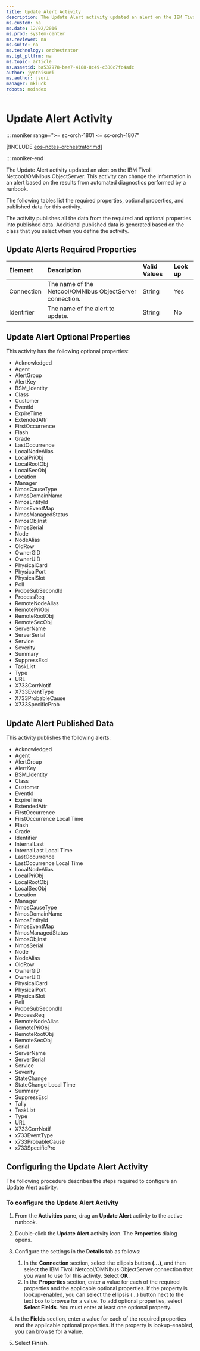 ```yaml
---
title: Update Alert Activity
description: The Update Alert activity updated an alert on the IBM Tivoli Netcool/OMNIbus ObjectServer.
ms.custom: na
ms.date: 12/02/2016
ms.prod: system-center
ms.reviewer: na
ms.suite: na
ms.technology: orchestrator
ms.tgt_pltfrm: na
ms.topic: article
ms.assetid: ba537978-bae7-4188-8c49-c380c7fc4adc
author: jyothisuri
ms.author: jsuri
manager: mkluck
robots: noindex
---
```

# Update Alert Activity

::: moniker range=">= sc-orch-1801 <= sc-orch-1807"

[!INCLUDE [eos-notes-orchestrator.md](../includes/eos-notes-orchestrator.md)]

::: moniker-end

The Update Alert activity updated an alert on the IBM Tivoli Netcool/OMNIbus ObjectServer. This activity can change the information in an alert based on the results from automated diagnostics performed by a runbook.

The following tables list the required properties, optional properties, and published data for this activity.

The activity publishes all the data from the required and optional properties into published data. Additional published data is generated based on the class that you select when you define the activity.

## Update Alerts Required Properties

| Element   | Description   | Valid Values | Look up |
|:---|:---|:---|:---|
| Connection | The name of the Netcool/OMNIbus ObjectServer connection. | String   | Yes   |
| Identifier | The name of the alert to update.   | String   | No   |

## Update Alert Optional Properties

This activity has the following optional properties:
- Acknowledged
- Agent
- AlertGroup
- AlertKey
- BSM\_Identity
- Class
- Customer
- EventId
- ExpireTime
- ExtendedAttr
- FirstOccurrence
- Flash
- Grade
- LastOccurrence
- LocalNodeAlias
- LocalPriObj
- LocalRootObj
- LocalSecObj
- Location
- Manager
- NmosCauseType
- NmosDomainName
- NmosEntityId
- NmosEventMap
- NmosManagedStatus
- NmosObjInst
- NmosSerial
- Node
- NodeAlias
- OldRow
- OwnerGID
- OwnerUID
- PhysicalCard
- PhysicalPort
- PhysicalSlot
- Poll
- ProbeSubSecondId
- ProcessReq
- RemoteNodeAlias
- RemotePriObj
- RemoteRootObj
- RemoteSecObj
- ServerName
- ServerSerial
- Service
- Severity
- Summary
- SuppressEscl
- TaskList
- Type
- URL
- X733CorrNotif
- X733EventType
- X733ProbableCause
- X733SpecificProb

## Update Alert Published Data

This activity publishes the following alerts:
- Acknowledged
- Agent
- AlertGroup
- AlertKey
- BSM\_Identity
- Class
- Customer
- EventId
- ExpireTime
- ExtendedAttr
- FirstOccurrence
- FirstOccurrence Local Time
- Flash
- Grade
- Identifier
- InternalLast
- InternalLast Local Time
- LastOccurrence
- LastOccurrence Local Time
- LocalNodeAlias
- LocalPriObj
- LocalRootObj
- LocalSecObj
- Location
- Manager
- NmosCauseType
- NmosDomainName
- NmosEntityId
- NmosEventMap
- NmosManagedStatus
- NmosObjInst
- NmosSerial
- Node
- NodeAlias
- OldRow
- OwnerGID
- OwnerUID
- PhysicalCard
- PhysicalPort
- PhysicalSlot
- Poll
- ProbeSubSecondId
- ProcessReq
- RemoteNodeAlias
- RemotePriObj
- RemoteRootObj
- RemoteSecObj
- Serial
- ServerName
- ServerSerial
- Service
- Severity
- StateChange
- StateChange Local Time
- Summary
- SuppressEscl
- Tally
- TaskList
- Type
- URL
- X733CorrNotif
- x733EventType
- x733ProbableCause
- x733SpecificPro

## Configuring the Update Alert Activity

The following procedure describes the steps required to configure an Update Alert activity.

### To configure the Update Alert Activity

1.  From the **Activities** pane, drag an **Update Alert** activity to the active runbook.

2.  Double-click the **Update Alert** activity icon. The **Properties** dialog opens.

3.  Configure the settings in the **Details** tab as follows:

    1.  In the **Connection** section, select the ellipsis button **(...)**, and then select the IBM Tivoli Netcool/OMNIbus ObjectServer connection that you want to use for this activity. Select **OK**.
    2.  In the **Properties** section, enter a value for each of the required properties and the applicable optional properties. If the property is lookup-enabled, you can select the ellipsis (...) button next to the text box to browse for a value.
        To add optional properties, select **Select Fields**. You must enter at least one optional property.

4.  In the **Fields** section, enter a value for each of the required properties and the applicable optional properties. If the property is lookup-enabled, you can browse for a value.

5.  Select **Finish**.
